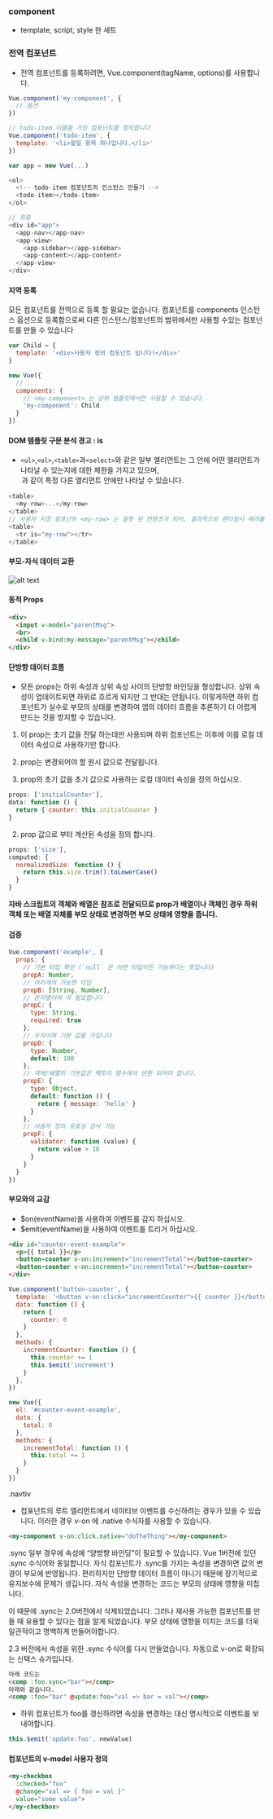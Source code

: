 ### component
- template, script, style 한 세트

### 전역 컴포넌트
- 전역 컴포넌트를 등록하려면, Vue.component(tagName, options)를 사용합니다.
``` js
Vue.component('my-component', {
  // 옵션
})
```

``` js
// todo-item 이름을 가진 컴포넌트를 정의합니다
Vue.component('todo-item', {
  template: '<li>할일 항목 하나입니다.</li>'
})

var app = new Vue(...)

<ol>
  <!-- todo-item 컴포넌트의 인스턴스 만들기 -->
  <todo-item></todo-item>
</ol>

// 최종 
<div id="app">
  <app-nav></app-nav>
  <app-view>
    <app-sidebar></app-sidebar>
    <app-content></app-content>
  </app-view>
</div>
```


#### 지역 등록
모든 컴포넌트를 전역으로 등록 할 필요는 없습니다. 컴포넌트를 components 인스턴스 옵션으로 등록함으로써 다른 인스턴스/컴포넌트의 범위에서만 사용할 수있는 컴포넌트를 만들 수 있습니다
```js
var Child = {
  template: '<div>사용자 정의 컴포넌트 입니다!</div>'
}

new Vue({
  // ...
  components: {
    // <my-component> 는 상위 템플릿에서만 사용할 수 있습니다.
    'my-component': Child
  }
})
```

#### DOM 템플릿 구문 분석 경고 : is
- `<ul>`,`<ol>`,`<table>`과`<select>`와 같은 일부 엘리먼트는 그 안에 어떤 엘리먼트가 나타날 수 있는지에 대한 제한을 가지고 있으며,<option>과 같이 특정 다른 엘리먼트 안에만 나타날 수 있습니다.

```js
<table>
  <my-row>...</my-row>
</table>
// 사용자 지정 컴포넌트 <my-row> 는 잘못 된 컨텐츠가 되어, 결과적으로 렌더링시 에러를 발생시킵니다. 해결 방법은 is 특수 속성을 사용하는 것입니다 :
<table>
  <tr is="my-row"></tr>
</table>
```

#### 부모-자식 데이터 교환

![alt text](/image/vue/props-events.png)

#### 동적 Props
```html
<div>
  <input v-model="parentMsg">
  <br>
  <child v-bind:my-message="parentMsg"></child>
</div>
```

#### 단방향 데이터 흐름
- 모든 props는 하위 속성과 상위 속성 사이의 단방향 바인딩을 형성합니다. 상위 속성이 업데이트되면 하위로 흐르게 되지만 그 반대는 안됩니다. 이렇게하면 하위 컴포넌트가 실수로 부모의 상태를 변경하여 앱의 데이터 흐름을 추론하기 더 어렵게 만드는 것을 방지할 수 있습니다.
1. 이 prop는 초기 값을 전달 하는데만 사용되며 하위 컴포넌트는 이후에 이를 로컬 데이터 속성으로 사용하기만 합니다.
2. prop는 변경되어야 할 원시 값으로 전달됩니다.

1. prop의 초기 값을 초기 값으로 사용하는 로컬 데이터 속성을 정의 하십시오.

``` js
props: ['initialCounter'],
data: function () {
  return { counter: this.initialCounter }
}
```

2. prop 값으로 부터 계산된 속성을 정의 합니다.

``` js
props: ['size'],
computed: {
  normalizedSize: function () {
    return this.size.trim().toLowerCase()
  }
}
```
**자바 스크립트의 객체와 배열은 참조로 전달되므로 prop가 배열이나 객체인 경우 하위 객체 또는 배열 자체를 부모 상태로 변경하면 부모 상태에 영향을 줍니다.**

#### 검증
``` js
Vue.component('example', {
  props: {
    // 기본 타입 확인 (`null` 은 어떤 타입이든 가능하다는 뜻입니다)
    propA: Number,
    // 여러개의 가능한 타입
    propB: [String, Number],
    // 문자열이며 꼭 필요합니다
    propC: {
      type: String,
      required: true
    },
    // 숫자이며 기본 값을 가집니다
    propD: {
      type: Number,
      default: 100
    },
    // 객체/배열의 기본값은 팩토리 함수에서 반환 되어야 합니다.
    propE: {
      type: Object,
      default: function () {
        return { message: 'hello' }
      }
    },
    // 사용자 정의 유효성 검사 가능
    propF: {
      validator: function (value) {
        return value > 10
      }
    }
  }
})
```

#### 부모와의 교감
- $on(eventName)을 사용하여 이벤트를 감지 하십시오.
- $emit(eventName)을 사용하여 이벤트를 트리거 하십시오.

```html
<div id="counter-event-example">
  <p>{{ total }}</p>
  <button-counter v-on:increment="incrementTotal"></button-counter>
  <button-counter v-on:increment="incrementTotal"></button-counter>
</div>
```
```js
Vue.component('button-counter', {
  template: '<button v-on:click="incrementCounter">{{ counter }}</button>',
  data: function () {
    return {
      counter: 0
    }
  },
  methods: {
    incrementCounter: function () {
      this.counter += 1
      this.$emit('increment')
    }
  },
})

new Vue({
  el: '#counter-event-example',
  data: {
    total: 0
  },
  methods: {
    incrementTotal: function () {
      this.total += 1
    }
  }
})
```


.navtiv
- 컴포넌트의 루트 엘리먼트에서 네이티브 이벤트를 수신하려는 경우가 있을 수 있습니다. 이러한 경우 v-on 에 .native 수식자를 사용할 수 있습니다.
```html
<my-component v-on:click.native="doTheThing"></my-component>
```

.sync
일부 경우에 속성에 “양방향 바인딩”이 필요할 수 있습니다. Vue 1버전에 있던 .sync 수식어와 동일합니다. 자식 컴포넌트가 .sync를 가지는 속성을 변경하면 값의 변경이 부모에 반영됩니다. 편리하지만 단방향 데이터 흐름이 아니기 때문에 장기적으로 유지보수에 문제가 생깁니다. 자식 속성을 변경하는 코드는 부모의 상태에 영향을 미칩니다.

이 때문에 .sync는 2.0버전에서 삭제되었습니다. 그러나 재사용 가능한 컴포넌트를 만들 때 유용할 수 있다는 점을 알게 되었습니다. 부모 상태에 영향을 미치는 코드를 더욱 일관적이고 명백하게 만들어야합니다.

2.3 버전에서 속성을 위한 .sync 수식어를 다시 만들었습니다. 자동으로 v-on로 확장되는 신택스 슈가입니다.
```html
아래 코드는
<comp :foo.sync="bar"></comp>
아래와 같습니다.
<comp :foo="bar" @update:foo="val => bar = val"></comp>
```
- 하위 컴포넌트가 foo를 갱신하려면 속성을 변경하는 대신 명시적으로 이벤트를 보내야합니다.
```js
this.$emit('update:foo', newValue)
```


#### 컴포넌트의 v-model 사용자 정의
```html
<my-checkbox
  :checked="foo"
  @change="val => { foo = val }"
  value="some value">
</my-checkbox>
```